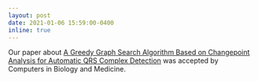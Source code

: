 ```yaml
---
layout: post
date: 2021-01-06 15:59:00-0400
inline: true
---
```


Our paper about [A Greedy Graph Search Algorithm Based on Changepoint
Analysis for Automatic QRS Complex
Detection](https://www.sciencedirect.com/science/article/pii/S0010482521000020)
was accepted by Computers in Biology and Medicine.
